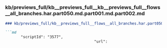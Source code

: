 ### kb/previews_full/kb__previews_full__kb__previews_full__flows__all_branches.har.part050.md.part001.md.part002.md

```md
### kb/previews_full/kb__previews_full__flows__all_branches.har.part050.md.part001.md (part 002)

```md
       "scriptId": "3577",
                                        "url": 
```

```

```
